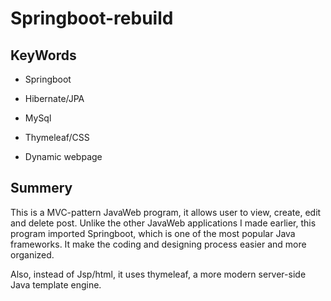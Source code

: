 # Springboot-rebuild

## KeyWords

* Springboot

* Hibernate/JPA

* MySql

* Thymeleaf/CSS

* Dynamic webpage 

## Summery 

This is a MVC-pattern JavaWeb program, it allows user to view, create, edit and delete post. Unlike the other JavaWeb applications I made earlier, this program imported Springboot, which is one of the most popular Java frameworks. It make the coding and designing process easier and more organized.

Also, instead of Jsp/html, it uses thymeleaf, a more modern server-side Java template engine.
